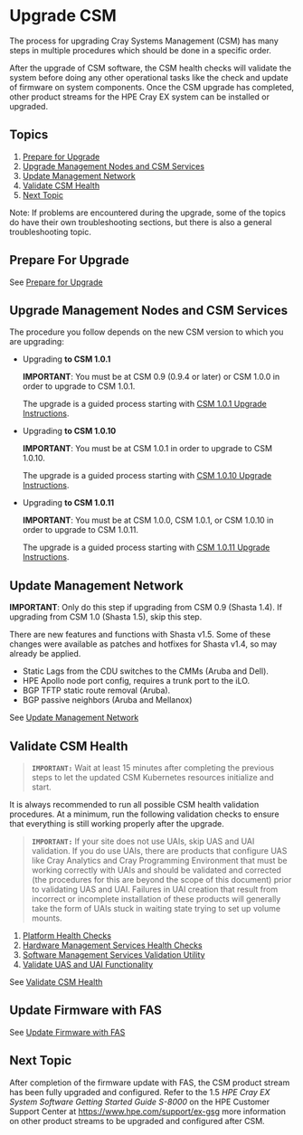 # Upgrade CSM

The process for upgrading Cray Systems Management (CSM) has many steps in multiple procedures which should be done in a specific order.

After the upgrade of CSM software, the CSM health checks will validate the system before doing any other operational
tasks like the check and update of firmware on system components. Once the CSM upgrade has completed, other
product streams for the HPE Cray EX system can be installed or upgraded.

## Topics

1. [Prepare for Upgrade](#prepare_for_upgrade)
1. [Upgrade Management Nodes and CSM Services](#upgrade_management_nodes_csm_services)
1. [Update Management Network](#update_management_network)
1. [Validate CSM Health](#validate_csm_health)
1. [Next Topic](#next_topic)

Note: If problems are encountered during the upgrade, some of the topics do have their own troubleshooting
sections, but there is also a general troubleshooting topic.

<a name="prepare_for_upgrade"></a>
## Prepare For Upgrade

See [Prepare for Upgrade](prepare_for_upgrade.md)

<a name="upgrade_management_nodes_csm_services"></a>
## Upgrade Management Nodes and CSM Services

The procedure you follow depends on the new CSM version to which you are upgrading:

* Upgrading **to CSM 1.0.1**

    **IMPORTANT**: You must be at CSM 0.9 (0.9.4 or later) or CSM 1.0.0 in order to upgrade to CSM 1.0.1.

    The upgrade is a guided process starting with [CSM 1.0.1 Upgrade Instructions](1.0.1/README.md).

* Upgrading **to CSM 1.0.10**

    **IMPORTANT**: You must be at CSM 1.0.1 in order to upgrade to CSM 1.0.10.

    The upgrade is a guided process starting with [CSM 1.0.10 Upgrade Instructions](1.0.10/README.md).

* Upgrading **to CSM 1.0.11**

    **IMPORTANT**: You must be at CSM 1.0.0, CSM 1.0.1, or CSM 1.0.10 in order to upgrade to CSM 1.0.11.

    The upgrade is a guided process starting with [CSM 1.0.11 Upgrade Instructions](1.0.11/README.md).

<a name="update_management_network"></a>
## Update Management Network

**IMPORTANT**: Only do this step if upgrading from CSM 0.9 (Shasta 1.4). If upgrading from CSM 1.0 (Shasta 1.5), skip this step.

There are new features and functions with Shasta v1.5. Some of these changes were available as patches and hotfixes
for Shasta v1.4, so may already be applied.
* Static Lags from the CDU switches to the CMMs (Aruba and Dell).
* HPE Apollo node port config, requires a trunk port to the iLO.
* BGP TFTP static route removal (Aruba).
* BGP passive neighbors (Aruba and Mellanox)

See [Update Management Network](update_management_network.md)

<a name="validate_csm_health"></a>
## Validate CSM Health

> **`IMPORTANT:`** Wait at least 15 minutes after completing the previous steps to let the updated
> CSM Kubernetes resources initialize and start.

It is always recommended to run all possible CSM health validation procedures. At a minimum, run the
following validation checks to ensure that everything is still working properly after the upgrade.

> **`IMPORTANT:`** If your site does not use UAIs, skip UAS and UAI validation. If you do use
> UAIs, there are products that configure UAS like Cray Analytics and Cray Programming Environment that
> must be working correctly with UAIs and should be validated and corrected (the procedures for this are
> beyond the scope of this document) prior to validating UAS and UAI. Failures in UAI creation that result
> from incorrect or incomplete installation of these products will generally take the form of UAIs stuck in
> waiting state trying to set up volume mounts.

1. [Platform Health Checks](../operations/validate_csm_health.md#platform-health-checks)
2. [Hardware Management Services Health Checks](../operations/validate_csm_health.md#hms-health-checks)
3. [Software Management Services Validation Utility](../operations/validate_csm_health.md#sms-health-checks)
4. [Validate UAS and UAI Functionality](../operations/validate_csm_health.md#uas-uai-validate)

See [Validate CSM Health](../operations/validate_csm_health.md)

<a name="update_firmware_with_fas"></a>
## Update Firmware with FAS

See [Update Firmware with FAS](../operations/firmware/Update_Firmware_with_FAS.md)

<a name="next_topic"></a>
## Next Topic


After completion of the firmware update with FAS, the CSM product stream has been fully upgraded and
configured. Refer to the 1.5 _HPE Cray EX System Software Getting Started Guide S-8000_
on the HPE Customer Support Center at https://www.hpe.com/support/ex-gsg
more information on other product streams to be upgraded and configured after CSM.

